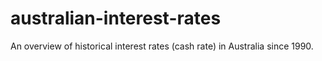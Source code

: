 # australian-interest-rates
 An overview of historical interest rates (cash rate) in Australia since 1990.
